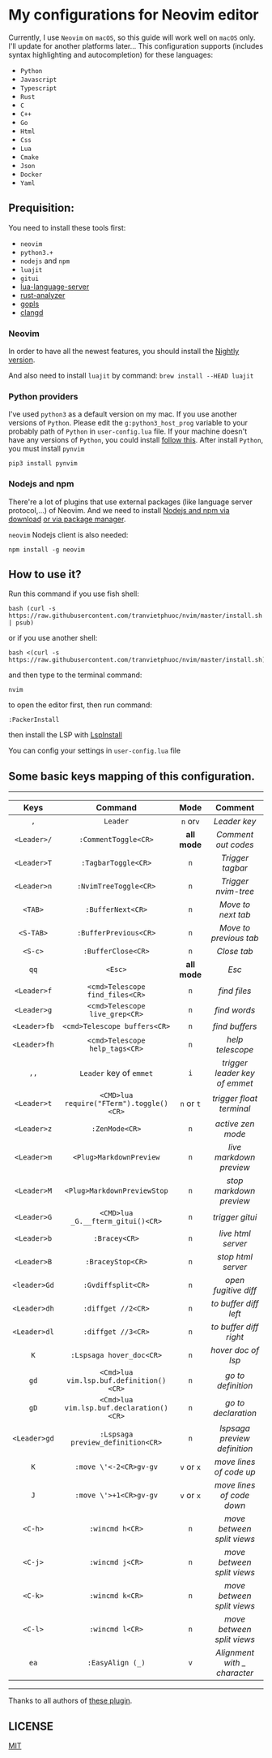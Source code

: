 # My configurations for Neovim editor

Currently, I use `Neovim` on `macOS`, so this guide will work well on `macOS` only. I'll update for another platforms later...
This configuration supports (includes syntax highlighting and autocompletion) for these languages:

- `Python`
- `Javascript`
- `Typescript`
- `Rust`
- `C`
- `C++`
- `Go`
- `Html`
- `Css`
- `Lua`
- `Cmake`
- `Json`
- `Docker`
- `Yaml`

## Prequisition:

You need to install these tools first:

- `neovim`
- `python3.+`
- `nodejs` and `npm`
- `luajit`
- `gitui`
- [lua-language-server](<https://github.com/sumneko/lua-language-server/wiki/Build-and-Run-(Standalone)>)
- [rust-analyzer](https://rust-analyzer.github.io/manual.html#rust-analyzer-language-server-binary)
- [gopls](https://github.com/golang/tools/blob/master/gopls/doc/vim.md)
- [clangd](https://clangd.llvm.org/installation.html)

### Neovim

In order to have all the newest features, you should install the [Nightly version](https://github.com/neovim/neovim/wiki/Installing-Neovim).

And also need to install `luajit` by command: `brew install --HEAD luajit`

### Python providers

I've used `python3` as a default version on my mac. If you use another versions of `Python`.
Please edit the `g:python3_host_prog` variable to your probably path of `Python` in `user-config.lua` file.
If your machine doesn't have any versions of `Python`, you could install [follow this](https://www.python.org/).
After install `Python`, you must install `pynvim`

```
pip3 install pynvim
```

### Nodejs and npm

There're a lot of plugins that use external packages (like language server protocol,...) of Neovim. And we need to install [Nodejs and npm via download](https://nodejs.org/en/download/)
[or via package manager](https://nodejs.org/en/download/package-manager/).

`neovim` Nodejs client is also needed:

```
npm install -g neovim
```

## How to use it?

Run this command if you use fish shell:

```
bash (curl -s https://raw.githubusercontent.com/tranvietphuoc/nvim/master/install.sh | psub)
```

or if you use another shell:

```
bash <(curl -s https://raw.githubusercontent.com/tranvietphuoc/nvim/master/install.sh)
```

and then type to the terminal command:

```
nvim
```

to open the editor first, then run command:

```
:PackerInstall

```

then install the LSP with [LspInstall](https://github.com/kabouzeid/nvim-lspinstall)


You can config your settings in `user-config.lua` file


## Some basic keys mapping of this configuration.

---

|     Keys     |                   Command               | Mode         | Comment                       |
| :----------: | :--------------------------------------:|:------------:|:-----------------------------:|
|     `,`      | `Leader`                                | `n` or`v`    | *Leader key*                  |
| `<Leader>/`  | `:CommentToggle<CR>`                    | **all mode** | *Comment out codes*           |
| `<Leader>T`  | `:TagbarToggle<CR>`                     | `n`          | *Trigger tagbar*              |
| `<Leader>n`  | `:NvimTreeToggle<CR>`                   | `n`          | *Trigger nvim-tree*           |
|   `<TAB>`    | `:BufferNext<CR>`                       | `n`          | *Move to next tab*            |
|  `<S-TAB>`   | `:BufferPrevious<CR>`                   | `n`          | *Move to previous tab*        |
|   `<S-c>`    | `:BufferClose<CR>`                      | `n`          | *Close tab*                   |
|     `qq`     | `<Esc>`                                 | **all mode** | *Esc*                         |
| `<Leader>f`  | `<cmd>Telescope find_files<CR>`         | `n`          | *find files*                  |
| `<Leader>g`  | `<cmd>Telescope live_grep<CR>`          | `n`          | *find words*                  |
| `<Leader>fb` | `<cmd>Telescope buffers<CR>`            | `n`          | *find buffers*                |
| `<Leader>fh` | `<cmd>Telescope help_tags<CR>`          | `n`          | *help telescope*              |
|     `,,`     | `Leader` key of `emmet`                 | `i`          | *trigger leader key of emmet* |
| `<Leader>t`  | `<CMD>lua require("FTerm").toggle()<CR>`| `n` or `t`   | *trigger float terminal*      |
| `<Leader>z`  | `:ZenMode<CR>`                          | `n`          | *active zen mode*             |
| `<Leader>m`  | `<Plug>MarkdownPreview`                 | `n`          | *live markdown preview*       |
| `<Leader>M`  | `<Plug>MarkdownPreviewStop`             | `n`          | *stop markdown preview*       |
| `<Leader>G`  | `<CMD>lua _G.__fterm_gitui()<CR>`       | `n`          | *trigger gitui*               |
| `<Leader>b`  | `:Bracey<CR>`                           | `n`          | *live html server*            |
| `<Leader>B`  | `:BraceyStop<CR>`                       | `n`          | *stop html server*            |
| `<leader>Gd` | `:Gvdiffsplit<CR>`                      | `n`          | *open fugitive diff*          |
| `<Leader>dh` | `:diffget //2<CR>`                      | `n`          | *to buffer diff left*         |
| `<Leader>dl` | `:diffget //3<CR>`                      | `n`          | *to buffer diff right*        |
| `K`          | `:Lspsaga hover_doc<CR>`                | `n`          | *hover doc of lsp*            |
| `gd`         | `<Cmd>lua vim.lsp.buf.definition()<CR>` | `n`          | *go to definition*            |
| `gD`         | `<Cmd>lua vim.lsp.buf.declaration()<CR>`| `n`          | *go to declaration*           |
| `<Leader>gd` | `:Lspsaga preview_definition<CR>`       | `n`          | *lspsaga preview definition*  |
| `K`          | `:move \'<-2<CR>gv-gv`                  | `v` or `x`   | *move lines of code up*       |
| `J`          | `:move \'>+1<CR>gv-gv`                  | `v` or `x`   | *move lines of code down*     |
| `<C-h>`      | `:wincmd h<CR>`                         | `n`          | *move between split views*    |
| `<C-j>`      | `:wincmd j<CR>`                         | `n`          | *move between split views*    |
| `<C-k>`      | `:wincmd k<CR>`                         | `n`          | *move between split views*    |
| `<C-l>`      | `:wincmd l<CR>`                         | `n`          | *move between split views*    |
| `ea`         | `:EasyAlign (_)`                        | `v`          | *Alignment with _ character*  |



---


Thanks to all authors of [these plugin](./lua/plugins.lua).


## LICENSE

[MIT](./LICENSE)

